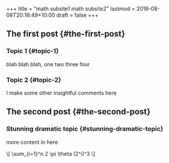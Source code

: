 +++
title = "math subsite1 math subsite2"
lastmod = 2018-08-08T20:16:49+10:00
draft = false
+++

## The first post {#the-first-post}



### Topic 1 {#topic-1}

blah blah blah, one two three four


### Topic 2 {#topic-2}

I make some other insightful comments here


## The second post {#the-second-post}



### Stunning dramatic topic {#stunning-dramatic-topic}

more content in here

\\[ \sum\_{i=1}^n 2 \pi \theta (2^i)^3 \\]
